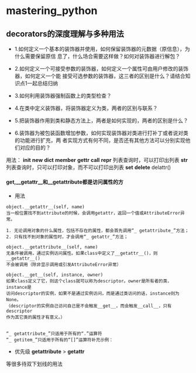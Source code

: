 # mastering_python


## decorators的深度理解与多种用法
- 1.如何定义一个基本的装饰器并使用，如何保留装饰器的元数据（原信息），为什么需要保留原信
息了，什么场合需要这样做？如何对装饰器进行解包？

- 2.如何定义一个可接受参数的装饰器，如何定义一个属性可由用户修改的装饰器，如何定义一个能
接受可选参数的装饰器，这三者的区别是什么？请结合知识点1一起总结归纳

- 3.如何利用装饰器强制函数上的类型检查？

- 4.在类中定义装饰器，将装饰器定义为类，两者的区别与联系？

- 5.把装饰器作用到类和静态方法上，两者是如何实现的，两者的区别是什么？

- 6.装饰器为被包装函数增加参数，如何实现装饰器对类进行打补丁或者说对类的功能进行扩充，两
者实现方式有何不同，是否还有其他方法可以分别实现他们对应的目的？


用法：
__init__
__new__
__dict__
__member__
__gettr__
__call__
__repr__     列表查询时，可以打印出列表
__str__      列表查询时，只可以打印对象，而不可以打印出列表
__set__
__delete__
delattr()

#### __get__,__getattr__和__getattribute都是访问属性的方
- 用法
```
object.__getattr__(self, name)
当一般位置找不到attribute的时候，会调用getattr，返回一个值或AttributeError异常。

1. 无论调用对象的什么属性，包括不存在的属性，都会首先调用“_ getattribute_”方法；
2. 只有找不到对象的属性时，才会调用“_ getattr_”方法；

object.__getattribute__(self, name)
无条件被调用，通过实例访问属性。如果class中定义了__getattr__()，则__getattr__()
不会被调用（除非显示调用或引发AttributeError异常）

object.__get__(self, instance, owner)
如果class定义了它，则这个class就可以称为descriptor。owner是所有者的类，instance是
访问descriptor的实例，如果不是通过实例访问，而是通过类访问的话，instance则为None。
（descriptor的实例自己访问自己是不会触发__get__，而会触发__call__，只有descriptor
作为其它类的属性才有意义。）


“_ getattribute_”只适用于所有的“.”运算符
“_ getitem_”只适用于所有的“[]”运算符补充示例：
```
- 优先级
__getattribute__ > __getattr__



等很多待双下划线的用法
